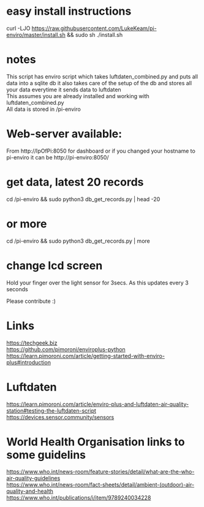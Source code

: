 # easy install instructions 
curl -LJO https://raw.githubusercontent.com/LukeKeam/pi-enviro/master/install.sh && sudo sh ./install.sh

# notes
This script has enviro script which takes luftdaten_combined.py and puts all data into a sqlite db it also takes care of the setup of the db and stores all your data everytime it sends data to luftdaten <br />
This assumes you are already installed and working with luftdaten_combined.py <br />
All data is stored in /pi-enviro

# Web-server available:
From http://IpOfPi:8050 for dashboard or if you changed your hostname to pi-enviro it can be http://pi-enviro:8050/

# get data, latest 20 records
cd /pi-enviro && sudo python3 db_get_records.py | head -20
# or more
cd /pi-enviro && sudo python3 db_get_records.py | more

# change lcd screen 
Hold your finger over the light sensor for 3secs. As this updates every 3 seconds

Please contribute :)

# Links
https://techgeek.biz <br />
https://github.com/pimoroni/enviroplus-python  <br />
https://learn.pimoroni.com/article/getting-started-with-enviro-plus#introduction <br />

# Luftdaten
https://learn.pimoroni.com/article/enviro-plus-and-luftdaten-air-quality-station#testing-the-luftdaten-script <br />
https://devices.sensor.community/sensors 

# World Health Organisation links to some guidelins
https://www.who.int/news-room/feature-stories/detail/what-are-the-who-air-quality-guidelines <br />
https://www.who.int/news-room/fact-sheets/detail/ambient-(outdoor)-air-quality-and-health <br />
https://www.who.int/publications/i/item/9789240034228 <br />